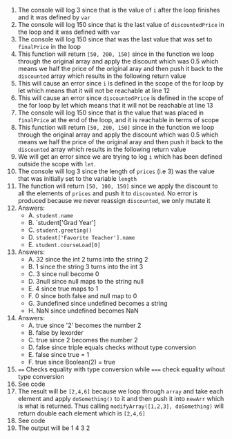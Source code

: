 1. The console will log 3 since that is the value of `i` after the loop finishes and it was defined by `var`
2. The console will log 150 since that is the last value of `discountedPrice` in the loop and it was defined with `var`
3. The console will log 150 since that was the last value that was set to `finalPrice` in the loop
4. This function will return `[50, 200, 150]` since in the function we loop through the original array and apply the discount which was 0.5 which means we half the price of the original aray and then push it back to the `discounted` array which results in the following return value
5. This will cause an error since `i` is defined in the scope of the for loop by let which means that it will not be reachable at line 12
6. This will cause an error since `discountedPrice` is defined in the scope of the for loop by let which means that it will not be reachable at line 13
7. The console will log 150 since that is the value that was placed in `finalPrice` at the end of the loop, and it is reachable in terms of scope 
8. This function will return `[50, 200, 150]` since in the function we loop through the original array and apply the discount which was 0.5 which means we half the price of the original aray and then push it back to the `discounted` array which results in the following return value
9. We will get an error since we are trying to log `i` which has been defined outside the scope with `let`.
10. The console will log 3 since the length of `prices` (i.e 3) was the value that was initially set to the variable `length`
11. The function will return `[50, 100, 150]` since we apply the discount to all the elements of `prices` and push it to `discounted`. No error is produced because we never reassign `discounted`, we only mutate it
12. Answers: 
	- A. `student.name`
	- B. `student['Grad Year']
	- C. `student.greeting()`
	- D. `student['Favorite Teacher'].name`
	- E. `student.courseLoad[0]`
13. Answers:
	- A. 32 since the int 2 turns into the string 2
	- B. 1 since the string 3 turns into the int 3
	- C. 3 since null become 0
	- D. 3null since null maps to the string null
	- E. 4 since true maps to 1
	- F. 0 since both false and null map to 0
	- G. 3undefined since undefined becomes a string
	- H. NaN since undefined becomes NaN
14. Answers:
	- A. true since '2' becomes the number 2
	- B. false by lexorder
	- C. true since 2 becomes the number 2
	- D. false since triple equals checks without type conversion
	- E. false since true = 1
	- F. true since Boolean(2) = true
15. `==` Checks equality with type conversion while `===` check equality wihout type conversion
16. See code
17. The result will be `[2,4,6]` because we loop through `array` and take each element and apply `doSomething()` to it and then push it into `newArr` which is what is returned. Thus calling `modifyArray([1,2,3], doSomething)` will return double each element which is `[2,4,6]`
18. See code
19. The output will be 1 4 3 2
